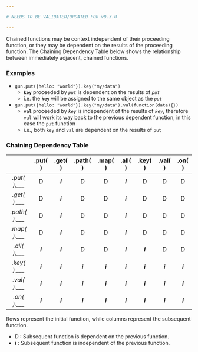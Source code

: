 ```yaml
---

# NEEDS TO BE VALIDATED/UPDATED FOR v0.3.0

---
```


Chained functions may be context independent of their proceeding function, or they may be dependent on the results of the proceeding function.  The Chaining Dependency Table below shows the relationship between immediately adjacent, chained functions.  

### Examples
  - `gun.put({hello: "world"}).key("my/data")` 
    - **`key`** proceeded by *`put`* is dependent on the results of *`put`*
    -  i.e. the **`key`** will be assigned to the same object as the *`put`*
  - `gun.put({hello: "world"}).key("my/data").val(function(data){})`
    - **`val`** proceeded by *`key`* is independent of the results of *`key`*, therefore `val` will work its way back to the previous dependent function, in this case the `put` function
    - i.e., both `key` and `val` are dependent on the results of `put`


### Chaining Dependency Table

|        |  .put( )  |  .get( )  |  .path( ) |  .map( )  |  .all( )  |  .key( )  |  .val( )  |  .on( )   |
|:------:|:-----:|:-----:|:-----:|:-----:|:-----:|:-----:|:-----:|:-----:|
| *.put( ).___*  |   D   |***i***|   D   |   D   |***i***|   D   |   D   |   D   |
| *.get( ).___*  |   D   |***i***|   D   |   D   |***i***|   D   |   D   |   D   |
| *.path( ).___* |   D   |***i***|   D   |   D   |***i***|   D   |   D   |   D   |
| *.map( ).___*  |   D   |***i***|   D   |   D   |***i***|   D   |   D   |   D   |
| *.all( ).___*  |***i***|***i***|   D   |   D   |***i***|***i***|   D   |   D   |
| *.key( ).___*  |***i***|***i***|***i***|***i***|***i***|***i***|***i***|***i***|
| *.val( ).___*  |***i***|***i***|***i***|***i***|***i***|***i***|***i***|***i***|
| *.on( ).___*   |***i***|***i***|***i***|***i***|***i***|***i***|***i***|***i***|

Rows represent the initial function, while columns represent the subsequent function.
  - D : Subsequent function is dependent on the previous function.  
  - ***i*** : Subsequent function is independent of the previous function.  
